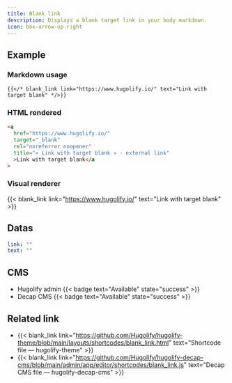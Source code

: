 ```yaml
---
title: Blank link
description: Displays a blank target link in your body markdown.
icon: box-arrow-up-right
---
```


## Example

### Markdown usage

```go-html-template
{{</* blank_link link="https://www.hugolify.io/" text="Link with target blank" */>}}
```

### HTML rendered

```html
<a
  href="https://www.hugolify.io/"
  target="_blank"
  rel="noreferrer noopener"
  title="« Link with target blank » - external link"
  >Link with target blank</a
>
```

### Visual renderer

{{< blank_link link="https://www.hugolify.io/" text="Link with target blank" >}}

## Datas

```yml
link: ""
text: ""
```

## CMS

- Hugolify admin {{< badge text="Available" state="success" >}}
- Decap CMS {{< badge text="Available" state="success" >}}

## Related link

- {{< blank_link link="https://github.com/Hugolify/hugolify-theme/blob/main/layouts/shortcodes/blank_link.html" text="Shortcode file — hugolify-theme" >}}
- {{< blank_link link="https://github.com/Hugolify/hugolify-decap-cms/blob/main/admin/app/editor/shortcodes/blank_link.js" text="Decap CMS file — hugolify-decap-cms" >}}